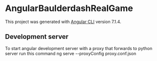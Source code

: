 # AngularBaulderdashRealGame

This project was generated with [Angular CLI](https://github.com/angular/angular-cli) version 7.1.4.

## Development server
To start angular development server with a proxy that forwards to python server run this command
ng serve --proxyConfig proxy.conf.json 
